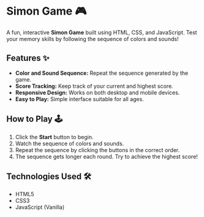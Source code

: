 # Simon Game 🎮

A fun, interactive **Simon Game** built using HTML, CSS, and JavaScript. Test your memory skills by following the sequence of colors and sounds!

## Features ✨
- **Color and Sound Sequence:** Repeat the sequence generated by the game.
- **Score Tracking:** Keep track of your current and highest score.
- **Responsive Design:** Works on both desktop and mobile devices.
- **Easy to Play:** Simple interface suitable for all ages.

## How to Play 🕹️
1. Click the **Start** button to begin.
2. Watch the sequence of colors and sounds.
3. Repeat the sequence by clicking the buttons in the correct order.
4. The sequence gets longer each round. Try to achieve the highest score!

## Technologies Used 🛠️
- HTML5
- CSS3
- JavaScript (Vanilla)



